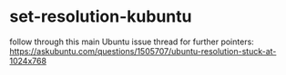 # set-resolution-kubuntu
follow through this main Ubuntu issue thread for further pointers: https://askubuntu.com/questions/1505707/ubuntu-resolution-stuck-at-1024x768
